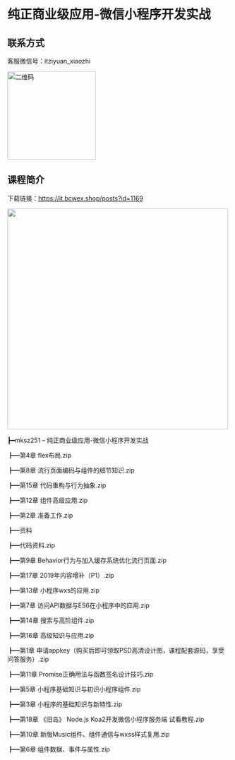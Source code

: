 # 纯正商业级应用-微信小程序开发实战

## 联系方式

客服微信号：itziyuan_xiaozhi

<img src="https://ziyuanyun.oss-cn-guangzhou.aliyuncs.com/common/20240614073449/666b82192834a.jpg" width="200" height="200" alt="二维码">

## 课程简介

下载链接：https://it.bcwex.shop/posts?id=1169

<img src="https://ziyuanyun.oss-cn-guangzhou.aliyuncs.com/yun/20240515153629/664465fddf1f2.jpg" width="500" alt="">

  ┣━mksz251 &#8211; 纯正商业级应用-微信小程序开发实战

 ┣━第4章 flex布局.zip

 ┣━第8章 流行页面编码与组件的细节知识.zip

 ┣━第15章 代码重构与行为抽象.zip

 ┣━第12章 组件高级应用.zip

 ┣━第2章 准备工作.zip

 ┣━资料

 ┣━代码资料.zip

 ┣━第9章 Behavior行为与加入缓存系统优化流行页面.zip

 ┣━第17章 2019年内容增补（P1）.zip

 ┣━第13章 小程序wxs的应用.zip

 ┣━第7章 访问API数据与ES6在小程序中的应用.zip

 ┣━第14章 搜索与高阶组件.zip

 ┣━第16章 高级知识与应用.zip

 ┣━第1章 申请appkey（购买后即可领取PSD高清设计图，课程配套源码，享受问答服务）.zip

 ┣━第11章 Promise正确用法与函数签名设计技巧.zip

 ┣━第5章 小程序基础知识与初识小程序组件.zip

 ┣━第3章 小程序的基础知识与新特性.zip

 ┣━第18章 《旧岛》 Node.js Koa2开发微信小程序服务端 试看教程.zip

 ┣━第10章 新版Music组件、组件通信与wxss样式复用.zip

 ┣━第6章 组件数据、事件与属性.zip

  
